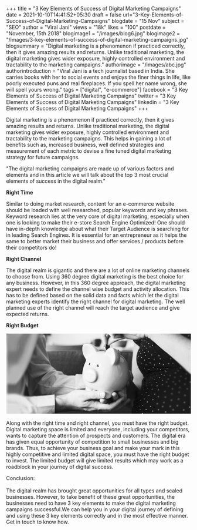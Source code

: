 +++
title = "3 Key Elements of Success of Digital Marketing Campaigns"
date = 2021-10-10T14:41:52+05:30
draft = false
url="3-Key-Elements-of-Success-of-Digital-Marketing-Campaigns"
blogdate = "15 Nov"
subject = "SEO"
author = "Viral Jani"
views = "18k"
likes = "100"
postdate = "November, 15th 2018"
blogimage1 = "/images/blog6.jpg"
blogimage2 = "/images/3-key-elements-of-success-of-digital-marketing-campaigns.jpg"
blogsummary = "Digital marketing is a phenomenon if practiced correctly, then it gives amazing results and returns. Unlike traditional marketing, the digital marketing gives wider exposure, highly controlled environment and tractability to the marketing campaigns."
authorimage = "/images/abc.jpg"
authorintroduction  = "Viral Jani is a tech journalist based in India. She carries books with her to social events and enjoys the finer things in life, like poorly executed puns and real fireplaces. If you spell her name wrong, she will spell yours wrong."
tags = ["digital", "e-commerce"]
facebook = "3 Key Elements of Success of Digital Marketing Campaigns"
twitter = "3 Key Elements of Success of Digital Marketing Campaigns"
linkedin = "3 Key Elements of Success of Digital Marketing Campaigns"
+++

<p class="inner-blog-content mb-4 text-justify">Digital marketing is a phenomenon if practiced correctly, then it gives amazing results and returns. Unlike traditional marketing, the digital marketing gives wider exposure, highly controlled environment and tractability to the marketing campaigns. This helps in gaining a lot of benefits such as, increased business, well defined strategies and measurement of each metric to devise a fine tuned digital marketing strategy for future campaigns.</p>

<p class="darkbg-italic pl-5 pr-5 pt-4 pb-4 mb-4">"The digital marketing campaigns are made up of various factors and elements and in this article we will talk about the top 3 most crucial elements of success in the digital realm."</p>


**Right Time**


<p class="inner-blog-content mb-4 text-justify">Similar to doing market research, content for an e-commerce website should be loaded with well researched, popular keywords and key phrases. Keyword research lies at the very core of digital marketing, especially when one is looking to make their e-store Search Engine Optimized! One should have in-depth knowledge about what their Target Audience is searching for in leading Search Engines. It is essential for an entrepreneur as it helps the same to better market their business and offer services / products before their competitors do!</p>

**Right Channel**

<p class="inner-blog-content mb-4 text-justify">The digital realm is gigantic and there are a lot of online marketing channels to choose from. Using 360 degree digital marketing is the best choice for any business. However, in this 360 degree approach, the digital marketing expert needs to define the channel wise budget and activity allocation. This has to be defined based on the solid data and facts which let the digital marketing experts identify the right channel for digital marketing. The well planned use of the right channel will reach the target audience and give expected returns.</p>

**Right Budget**

<img src="/images/3-key-elements-of-success-of-digital-marketing-campaigns2.jpg" class="img-fluid mb-4">


<p class="inner-blog-content mb-4 text-justify">Along with the right time and right channel, you must have the right budget. Digital marketing space is limited and everyone, including your competitors, wants to capture the attention of prospects and customers. The digital era has given equal opportunity of competition to small businesses and big brands. Thus, to achieve your business goal and make your mark in this highly competitive and limited digital space, you must have the right budget to invest. The limited budget will give limited results which may work as a roadblock in your journey of digital success.</p>



<p class="conclusion pl-5 pr-5 pt-4 pb-4 text-justify">Conclusion:<br><br>The digital realm has brought great opportunities for all types and scaled businesses. However, to take benefit of these great opportunities, the businesses need to have 3 key elements to make the digital marketing campaigns successful.We can help you in your digital journey of defining and using these 3 key elements correctly and in the most effective manner. Get in touch to know how.</p>